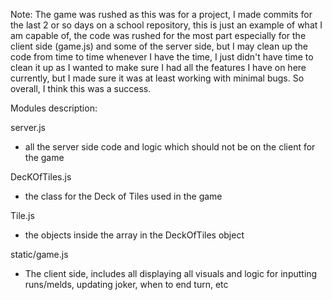 Note: The game was rushed as this was for a project, I made commits for the last 2 or so days on a school repository, this is just an example of what I am capable of, the code was rushed for the most part especially for the client side (game.js) and some of the server side, but I may clean up the code from time to time whenever I have the time, I just didn't have time to clean it up as I wanted to make sure I had all the features I have on here currently, but I made sure it was at least working with minimal bugs. So overall, I think this was a success.

Modules description:

server.js
- all the server side code and logic which should not be on the client for the game

DecKOfTiles.js
- the class for the Deck of Tiles used in the game

Tile.js 
- the objects inside the array in the DeckOfTiles object

static/game.js
- The client side, includes all displaying all visuals and logic for inputting runs/melds, updating joker, when to end turn, etc
